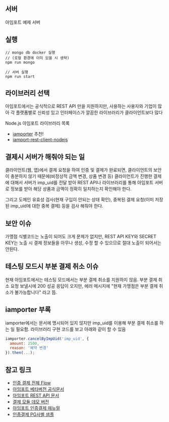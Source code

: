 
## 서버

아임포트 예제 서버

## 실행

```console
// mongo db docker 실행
// (로컬 환경에 이미 있을 시 생략)
npm run mongo

// 서버 실행
npm run start
```

## 라이브러리 선택

아임포트에서는 공식적으로 REST API 만을 지원하지만,
사용하는 사용자와 기업이 많아 각 플랫폼별로 신뢰성 있고
인터페이스가 깔끔한 라이브러리가 클라이언트보다 많다

Node.js 아임포트 라이브러리 목록

- [iamporter](https://www.npmjs.com/package/iamporter) 추천!
- [iamport-rest-client-nodejs](https://github.com/iamport/iamport-rest-client-nodejs)

## 결제시 서버가 해줘야 되는 일

클라이언트(웹, 앱)에서 결제 요청을 하여 인증 및 결제가 완료되면,
클라이언트의 보안이 충분하지 않기 때문에(비정상적 금액 변경, 상품 변경 등)
클라이언트가 진행한 결제에 대해서 서버가 imp_uid를 전달 받아 REST API나 라이브러리를 통해 아임포트 서버로 정보를 받아 해당 상품과 금액이 정확히 일치하는지 확인해야 한다.

그리고 도메인 유효성 검사(현재 구입이 안되는 상태 확인), 중복된 결제 요청(이미 저장된 imp_uid에 대한 중복 결제) 등을 검사 해줘야 한다.

## 보안 이슈

가맹점 식별코드는 노출이 되어도 크게 문제가 없지만, 
REST API KEY와 SECRET KEY는 노출 시 결제 정보들을 아무나 생성, 수정 할 수 있으므로 절대 노출이 되어서는 안된다.

## 테스팅 모드시 부분 결제 취소 이슈

현재 아임포트에서는 테스팅 모드에서는 부분 결제 취소를 지원하지 않음.
부분 결제 취소 요청 보낼시에 200 성공 응답이 오지만,
에러 메시지에 "현재 가맹점은 부분 결제 취소가 불가능합니다" 라고 뜸.

## iamporter 부록

iamporter에서는 문서에 명시되어 있지 않지만 imp_uid를 이용해 부분 결제 취소를 하는 일 필요함. 라이브러리 구현 코드를 보고 아래와 같이 할 수 있음

```javascript
iamporter.cancelByImpUid('imp_uid', {
  amount: 2500,
  reason: '예약 변경'
}).then(...);
```

## 참고 링크

- [인증 결제 전체 Flow](https://github.com/iamport/iamport-manual/blob/master/%EC%9D%B8%EC%A6%9D%EA%B2%B0%EC%A0%9C/background.md)
- [아임포트 베타버전 공식문서](https://docs.iamport.kr/tech/access-token)
- [아임포트 REST API 문서](https://api.iamport.kr/#/)
- [결제 모듈 데모 버전](https://www.iamport.kr/demo)
- [아임포트 인증결제 매뉴얼](https://github.com/iamport/iamport-manual/blob/master/인증결제/README.md)
- [인증결제 PG사별 샘플](https://github.com/iamport/iamport-manual/tree/master/%EC%9D%B8%EC%A6%9D%EA%B2%B0%EC%A0%9C/sample)
